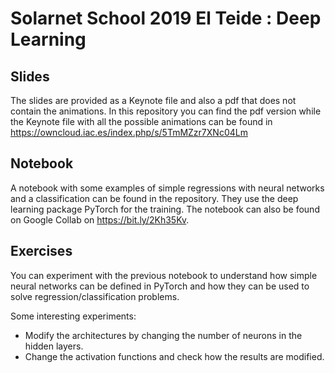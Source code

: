 # Solarnet School 2019 El Teide : Deep Learning

## Slides
The slides are provided as a Keynote file and also a 
pdf that does not contain the animations. In this repository
you can find the pdf version while the Keynote file with all
the possible animations can be found in https://owncloud.iac.es/index.php/s/5TmMZzr7XNc04Lm

## Notebook
A notebook with some examples of simple regressions with
neural networks and a classification can be found in the repository.
They use the deep learning package PyTorch for the training. The notebook
can also be found on Google Collab on https://bit.ly/2Kh35Kv.

## Exercises
You can experiment with the previous notebook to understand
how simple neural networks can be defined in PyTorch and
how they can be used to solve regression/classification 
problems.

Some interesting experiments:

- Modify the architectures by changing the number
of neurons in the hidden layers.
- Change the activation functions and check how the results are modified.
